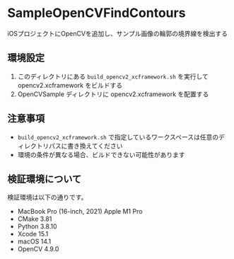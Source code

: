 # SampleOpenCVFindContours

iOSプロジェクトにOpenCVを追加し、サンプル画像の輪郭の境界線を検出する

## 環境設定

1. このディレクトリにある `build_opencv2_xcframework.sh` を実行して opencv2.xcframework をビルドする
2. OpenCVSample ディレクトリに opencv2.xcframework を配置する

## 注意事項

* `build_opencv2_xcframework.sh` で指定しているワークスペースは任意のディレクトリパスに書き換えてください
* 環境の条件が異なる場合、ビルドできない可能性があります

## 検証環境について

検証環境は以下の通りです。

* MacBook Pro (16-inch, 2021) Apple M1 Pro
* CMake 3.81
* Python 3.8.10
* Xcode 15.1
* macOS 14.1
* OpenCV 4.9.0